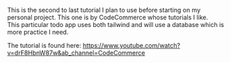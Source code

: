 This is the second to last tutorial I plan to use before starting on my personal project. 
This one is by CodeCommerce whose tutorials I like.  
This particular todo app uses both tailwind and will use a database which is more practice I need.

The tutorial is found here:
https://www.youtube.com/watch?v=drF8HbnW87w&ab_channel=CodeCommerce